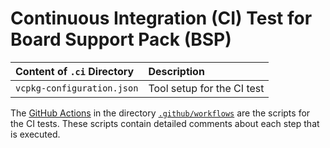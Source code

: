 # Continuous Integration (CI) Test for Board Support Pack (BSP)

Content of `.ci` Directory   | Description
:----------------------------|:-----------------
`vcpkg-configuration.json`   | Tool setup for the CI test

The [GitHub Actions](https://github.com/Open-CMSIS-Pack/STM32L552E-EV_BSP/tree/main/README.md#github-actions) in the directory [`.github/workflows`](https://github.com/Open-CMSIS-Pack/STM32L552E-EV_BSP/tree/main/.github/workflows) are the scripts for the CI tests. These scripts contain detailed comments about each step that is executed.
